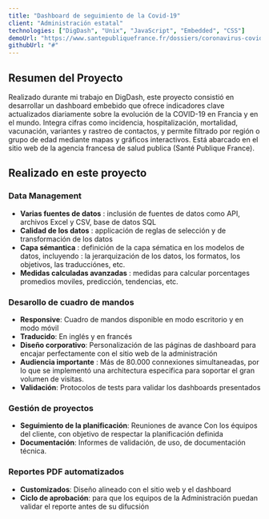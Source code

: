```yaml
---
title: "Dashboard de seguimiento de la Covid-19"
client: "Administración estatal"
technologies: ["DigDash", "Unix", "JavaScript", "Embedded", "CSS"]
demoUrl: "https://www.santepubliquefrance.fr/dossiers/coronavirus-covid-19/coronavirus-chiffres-cles-et-evolution-de-la-covid-19-en-france-et-dans-le-monde"
githubUrl: "#"
---
```

## Resumen del Proyecto

Realizado durante mi trabajo en DigDash, este proyecto consistió en desarrollar un dashboard embebido que ofrece indicadores clave actualizados diariamente sobre la evolución de la COVID-19 en Francia y en el mundo. Integra cifras como incidencia, hospitalización, mortalidad, vacunación, variantes y rastreo de contactos, y permite filtrado por región o grupo de edad mediante mapas y gráficos interactivos. Está abarcado en el sitio web de la agencia francesa de salud publica (Santé Publique France).


## Realizado en este proyecto

### Data Management
- **Varias fuentes de datos** : inclusión de fuentes de datos como API, archivos Excel y CSV, base de datos SQL
- **Calidad de los datos** : applicación de reglas de selección y de transformación de los datos
- **Capa sémantica** : definición de la capa sématica en los modelos de datos, incluyendo : la jerarquización de los datos, los formatos, los objetivos, las traducciónes, etc.
- **Medidas calculadas avanzadas** : medidas para calcular porcentages promedios moviles, predicción, tendencias, etc.


### Desarollo de cuadro de mandos
- **Responsive**: Cuadro de mandos disponible en modo escritorio y en modo móvil
- **Traducido**: En inglés y en francés
- **Diseño corporativo**: Personalización de las páginas de dashboard para encajar perfectamente con el sitio web de la administración
- **Audiencia importante** : Más de 80.000 connexiones simultaneadas, por lo que se implementó una architectura especifica para soportar el gran volumen de visitas.
- **Validación**: Protocolos de tests para validar los dashboards presentados

### Gestión de proyectos
- **Seguimiento de la planificación**: Reuniones de avance Con los équipos del cliente, con objetivo de respectar la planificación definida
- **Documentación**: Informes de validación, de uso, de documentación técnica.

### Reportes PDF automatizados
- **Customizados**: Diseño alineado con el sitio web y el dashboard
- **Ciclo de aprobación**: para que los equipos de la Administración puedan validar el reporte antes de su difucsión

